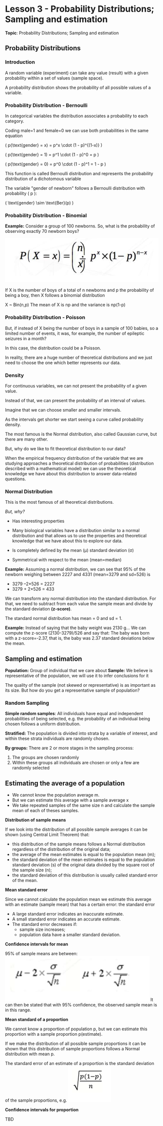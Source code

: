 # Lesson 3 - Probability Distributions; Sampling and estimation

**Topic**: Probability Distributions; Sampling and estimation

## Probability Distributions

### Introduction

A random variable (experiment) can take any value (result) with a given probability within a set of values (sample space).

A probability distribution shows the probability of all possible values of a variable.

### Probability Distribution - Bernoulli

In categorical variables the distribution associates a probability to each category.

Coding male=1 and female=0 we can use both probabilities in the same equation

\( p(\text{gender} = x) = p^x \cdot (1 - p)^{(1-x)} \)

\( p(\text{gender} = 1) = p^1 \cdot (1 - p)^0 = p \)

\( p(\text{gender} = 0) = p^0 \cdot (1 - p)^1 = 1 - p \)

This function is called Bernoulli distribution and represents the probability distribution of a dichotomous variable

The variable "gender of newborn" follows a Bernoulli distribution with probability \( p \):

\( \text{gender} \sim \text{Ber}(p) \)

### Probability Distribution - Binomial

**Example:** Consider a group of 100 newborns. So, what is the probability of observing exactly 70 newborn boys?

![Alt text](../../images/image3.1.png)

If X is the number of boys of a total of n newborns and p the probability of being a boy, then X follows a
binomial distribution

X ~ Bin(n,p)
The mean of X is np and the variance is np(1-p)

### Probability Distribution - Poisson

But, if instead of X being the number of boys in a sample of 100 babies, so a limited number of events, it was, for example, the number of epileptic seizures in a month?

In this case, the distribution could be a Poisson.

In reality, there are a huge number of theoretical distributions and we just need to choose the one which better represents our data.

### Density

For continuous variables, we can not present the probability of a given value.

Instead of that, we can present the probability of an interval of values.

Imagine that we can choose smaller and smaller intervals.

As the intervals get shorter we start seeing a curve called probability density.

The most famous is the Normal distribution, also called Gaussian curve, but there are many other.

But, why do we like to fit theoretical distribution to our data?

When the empirical frequency distribution of the variable that we are studying approaches a theoretical distribution of probabilities (distribution described with a mathematical model) we can use the theoretical knowledge we have about this distribution to answer data-related questions.

### Normal Distribution

This is the most famous of all theoretical distributions.

*But, why?*

- Has interesting properties
- Many biological variables have a distribution similar to a normal distribution and that allows us to use the properties and theoretical knowledge that we have about this to explore our data.

- Is completely defined by the mean (μ) standard deviation (σ)
- Symmetrical with respect to the mean (mean=median)

**Example:**
Assuming a normal distribution, we can see that 95% of the newborn weighing between 2227 and 4331 (mean=3279 and sd=526) is
- 3279 –2×526 = 2227
- 3279 + 2×526 = 433

We can transform any normal distribution into the standard distribution. For that, we need to subtract from each value the sample mean and divide by the standard deviation **(z-score)**.

The standard normal distribution has mean = 0 and sd = 1.

**Example:**
Instead of saying that the baby weight was 2130 g...
We can compute the z-score (2130-3279)/526 and say that:
The baby was born with a z-score=-2.37, that is, the baby was 2.37 standard deviations below the mean.

## Sampling and estimation

**Population:** Group of individual that we care about
**Sample:** We believe is representative of the population, we will use it to infer conclusions for it

The quality of the sample (not skewed or representative) is as  important as its size.
But how do you get a representative sample of population?

### Random Sampling

**Simple random samples**: All individuals have equal and independent probabilities of being selected, e.g. the probability of an individual being chosen follows a uniform distribution.

**Stratified:** The population is divided into strata by a variable of interest, and within these strata individuals are randomly chosen.

**By groups:** There are 2 or more stages in the sampling process:
1. The groups are chosen randomly
2. Within these groups all individuals are chosen or only a few are randomly selected

## Estimating the average of a population

- We cannot know the population average m.
- But we can estimate this average with a sample average x
- We take repeated samples of the same size n and calculate the sample mean of each of theses samples.

**Distribution of sample means**

If we look into the distribution of all possible sample averages it can be shown (using Central Limit Theorem) that:

- this distribution of the sample means follows a Normal distribution regardless of the distribution of the original data;
- the average of the mean estimates is equal to the population mean (m);
- the standard deviation of the mean estimates is equal to the population standard deviation (s) of the original data divided by the square root of the sample size (n);
- the standard deviation of this distribution is usually called standard error of the mean.

**Mean standard error**

Since we cannot calculate the population mean we estimate this average with an estimate (sample mean) that has a certain error: the standard error
- A large standard error indicates an inaccurate estimate.
- A small standard error indicates an accurate estimate.
- The standard error decreases if:
  - sample size increases;
  - population data have a smaller standard deviation.

**Confidence intervals for mean**

95% of sample means are between:
![Alt text](../../images/image3.2.png)
It can then be stated that with 95% confidence, the observed sample mean is in this range.

**Mean standard of a proportion**

We cannot know a proportion of population p, but we can estimate this proportion with a sample proportion p(estimate).

If we make the distribution of all possible sample proportions it can be shown that this distribution of sample proportions follows a Normal distribution with mean p.

The standard error of an estimate of a proportion is the standard deviation of the sample proportions, e.g.
![Alt text](../../images/image3.3.png)

**Confidence intervals for proportion**

TBD
